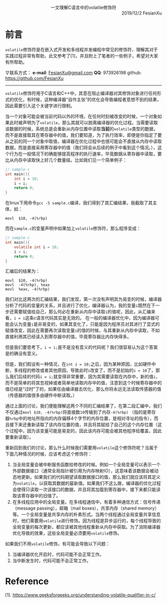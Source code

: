 <div align='center'>
    一文理解C语言中的volatile修饰符
</div>

<div align='right'>
    2019/12/2 FesianXu
</div>

# 前言

`volatile`修饰符是在嵌入式开发和多线程并发编程中常见的修饰符，理解其对于实践过程非常有帮助，此文参考了[1]，并且附上了笔者的一些例子，希望对大家有所帮助。

 $\nabla$联系方式：
**e-mail**: [FesianXu@gmail.com](mailto:FesianXu@gmail.com)
**QQ**: 973926198
github: https://github.com/FesianXu 



----

`volatile`修饰符用于C语言和C++中，其意在阻止编译器对其修饰对象进行任何形式的优化，有时候，这种编译器“自作主张”的优化会导致编程者意想不到的结果，因此需要引入这个关键字进行限制。

当一个对象可能会被当前代码以外的环境，在任何时刻被改变的时候，一个对象如果此时被声明为了`volatile`，那么其就可以脱离编译器的优化过程。当需要读取该数据的时候，系统总是会重新从内存位置中读取**当前**的`volatile`类型的数据，而不是直接取其在寄存器中的值，我们要知道，为了执行效率，即便是你指定了要从之前的同一个对象中取值，编译器在优化过程中也很可能会不直接从内存中读取数据，而是直接采用寄存器中的值（我们将会从后续的例子中看到这个情况。），这个行为在一般情况下的确能够提高程序的执行速率，毕竟数据从寄存器中读取，要比从内存中读取快上好几个数量级。比如我们见一个简单例子：

```c
// sample.c
int main(){
    int i = 10;
    i = i;
    return 0;
}
```

在linux下用命令`gcc -S sample.c`编译，我们得到了其汇编结果，我截取了其主体，如：

```assembly
movl  $10, -4(%rbp)
```

而在`sample.c`的变量声明中如果加上`volatile`修饰符，那么程序变成：

```c
// sample.c
int main(){
    volatile int i = 10;
    i = i;
    return 0;
}
```

汇编后的结果为：

```assembly
movl  $10, -4(%rbp)
movl  -4(%rbp), %eax
movl  %eax, -4(%rbp)
```

我们对比这两次的汇编结果，我们发现，第一次没有声明其为易变的时候，编译器分析了代码的变量的关系，并且进行了优化，编译器认为，我的变量`i`既然在下一步还需要赋值给自己，那么何必在重新从内存中读取`i`的值呢，因此，从汇编来看，`i = i`这条c语言代码其实是无效的。 在一般的编译器优化中，因为编译器可能会认为变量`i`是非易变的，如果其变化了，只能是因为程序员对其进行了显式的赋值改变，因此在需要再次读取变量`i`的值的时候，与其重新从内存中读取，不如直接利用其已经读入到寄存器中的值，毕竟寄存器比内存快得多。

但是我们要思考下，`i = i;`是不是没有意义的代码呢？我们很容易认为这个答案是的确没有意义。

但是，我们假设有一种情况，在`int i = 10;`之后，因为某种原因，比如硬件中断，多线程的修改或者其他原因，导致此时`i`改变了，而不是初始的`i = 10`了，那么我们后续的代码`i = i;`就变得非常重要，因为其需要读取在内存中，新的值`i`，而不是简单的将其忽视掉或者简单地读取内存中的值，注意到这个时候寄存器中的值已经是“过时”了的，如果任由编译器去优化，那么你将永远无法读取传感器的值（传感器的值很多由硬件中断读取。）

通过上面的讨论，我们便能理解这两个不同的汇编结果了，在第二段汇编中，我们不仅通过`movl $10, -4(%rbp)`将直接数`10`传输到了内存`-4(%rbp)` （指的是寄存器`%rbp`中的地址所指向的内存偏移4个字节的内存位置，是相对寻址的指令），而且接下来还重新读取了该内存位置的值，并且将其赋给了自己的这个内存位置（这个过程中，因为该变量可能是易变的，因此该内存可能会被其他程序给覆盖，因此要重新读取）。

重新回到我们的讨论，那么什么时候我们需要用`volatile`这个修饰符呢？当属于下面几种情况的时候，应该考虑这个修饰符：

1. 当全局变量会被中断服务函数给修改的时候。例如一个全局变量可以表示一个外部数据接口（通常全局指针被引用为内存映射IO），这意味着该数据会被动态地更新。如果我们的代码期望读取数据接口的值，那么我们就应该将其定义为`volatile`，以获取其数据的最新值。如果我们不这么做，编译器的优化过程会使得只读取一次该接口的数据，并且将其加载到寄存器中，接下来都只能读取该寄存器中的旧值了。
2. 在多线程应用中的全局变量。在多线程通信中，有着多种通信方式：信号传递（message passing），邮箱（mail boxes），共享内存（shared memory）等。一个全局变量是共享内存的朴素形式。当两个线程通过全局变量共享信息时，他们需要用`volatile`进行修饰。因为线程是异步运行的，每个线程导致的全局变量的每次更新，都应该被其他线程重新从内存中获取。为了消除编译器优化导致的效果，这些全局变量必须要用`volatile`修饰。

如果我们不用`volatile`修饰，有可能会导致以下问题：

1. 当编译器优化开启时，代码可能不会正常工作。
2. 当中断发生时，代码可能不会正常工作。



# Reference

[1]. https://www.geeksforgeeks.org/understanding-volatile-qualifier-in-c/
